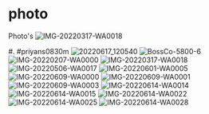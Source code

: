 # photo
Photo's 
![IMG-20220317-WA0018](https://user-images.githubusercontent.com/97976765/180905779-37945ffb-22a8-46d3-aae4-5df25bdf3c69.jpg)

#. #priyans0830m
![20220617_120540](https://user-images.githubusercontent.com/97976765/180905998-0f92783a-5531-4d4b-912b-35e59b8a0ba2.jpg)
![BossCo-5800-6](https://user-images.githubusercontent.com/97976765/180906002-77db09f7-8f1a-44b2-bd1d-0054befcc502.jpg)
![IMG-20220207-WA0000](https://user-images.githubusercontent.com/97976765/180906003-9b0f72f5-49b3-485e-81f1-c3538f791214.jpg)
![IMG-20220317-WA0018](https://user-images.githubusercontent.com/97976765/180906222-2b27b1db-ee5a-469b-b3ab-827817d9897c.jpg)
![IMG-20220506-WA0017](https://user-images.githubusercontent.com/97976765/180906224-bd014774-d7e5-4fbf-bad1-c0a595714885.jpg)
![IMG-20220601-WA0005](https://user-images.githubusercontent.com/97976765/180906228-4e43b0b8-bcd3-4b54-8fe9-a811386d7c84.jpg)
![IMG-20220609-WA0000](https://user-images.githubusercontent.com/97976765/180906229-855995c3-3422-419c-aa15-30814dfb360d.jpg)
![IMG-20220609-WA0001](https://user-images.githubusercontent.com/97976765/180906232-e95b584a-6c2c-44f3-bfb8-693818f7bfc9.jpg)
![IMG-20220609-WA0003](https://user-images.githubusercontent.com/97976765/180906236-a166aed4-5083-42a9-9c1a-d6fe3c5d7844.jpg)
![IMG-20220614-WA0014](https://user-images.githubusercontent.com/97976765/180906238-178cea74-58ed-43a4-9d3c-4ce976ab9626.jpg)
![IMG-20220614-WA0015](https://user-images.githubusercontent.com/97976765/180906245-8ca3bbdc-c4f3-4998-ae30-1d804a8e7a5a.jpg)
![IMG-20220614-WA0022](https://user-images.githubusercontent.com/97976765/180906250-f06015c0-6d6a-4247-8cda-1e58e88b045a.jpg)
![IMG-20220614-WA0025](https://user-images.githubusercontent.com/97976765/180906252-c85c422f-160b-4218-8248-c7b8b659a2b0.jpg)
![IMG-20220614-WA0028](https://user-images.githubusercontent.com/97976765/180906256-21b765e3-501e-424a-8b5b-0cceac6e3863.jpg)

